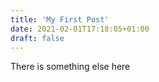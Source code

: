 ```yaml
---
title: 'My First Post'
date: 2021-02-01T17:18:05+01:00
draft: false
---
```


There is something else here

